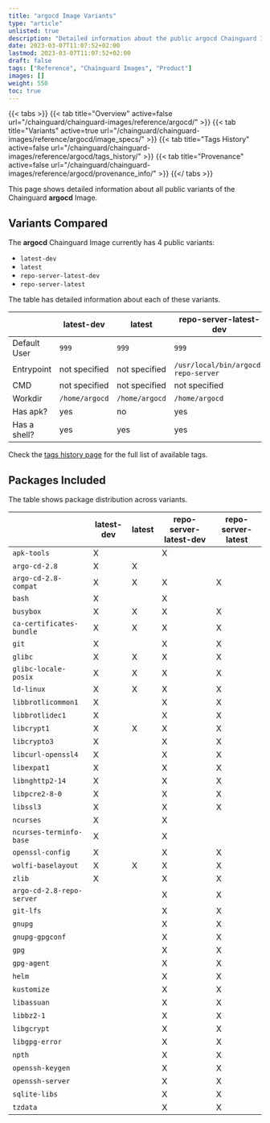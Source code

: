 ```yaml
---
title: "argocd Image Variants"
type: "article"
unlisted: true
description: "Detailed information about the public argocd Chainguard Image variants"
date: 2023-03-07T11:07:52+02:00
lastmod: 2023-03-07T11:07:52+02:00
draft: false
tags: ["Reference", "Chainguard Images", "Product"]
images: []
weight: 550
toc: true
---
```


{{< tabs >}}
{{< tab title="Overview" active=false url="/chainguard/chainguard-images/reference/argocd/" >}}
{{< tab title="Variants" active=true url="/chainguard/chainguard-images/reference/argocd/image_specs/" >}}
{{< tab title="Tags History" active=false url="/chainguard/chainguard-images/reference/argocd/tags_history/" >}}
{{< tab title="Provenance" active=false url="/chainguard/chainguard-images/reference/argocd/provenance_info/" >}}
{{</ tabs >}}

This page shows detailed information about all public variants of the Chainguard **argocd** Image.

## Variants Compared
The **argocd** Chainguard Image currently has 4 public variants: 

- `latest-dev`
- `latest`
- `repo-server-latest-dev`
- `repo-server-latest`

The table has detailed information about each of these variants.

|              | latest-dev     | latest         | repo-server-latest-dev              | repo-server-latest                  |
|--------------|----------------|----------------|-------------------------------------|-------------------------------------|
| Default User | `999`          | `999`          | `999`                               | `999`                               |
| Entrypoint   | not specified  | not specified  | `/usr/local/bin/argocd-repo-server` | `/usr/local/bin/argocd-repo-server` |
| CMD          | not specified  | not specified  | not specified                       | not specified                       |
| Workdir      | `/home/argocd` | `/home/argocd` | `/home/argocd`                      | `/home/argocd`                      |
| Has apk?     | yes            | no             | yes                                 | no                                  |
| Has a shell? | yes            | yes            | yes                                 | yes                                 |

Check the [tags history page](/chainguard/chainguard-images/reference/argocd/tags_history/) for the full list of available tags.

## Packages Included
The table shows package distribution across variants.

|                           | latest-dev | latest | repo-server-latest-dev | repo-server-latest |
|---------------------------|------------|--------|------------------------|--------------------|
| `apk-tools`               | X          |        | X                      |                    |
| `argo-cd-2.8`             | X          | X      |                        |                    |
| `argo-cd-2.8-compat`      | X          | X      | X                      | X                  |
| `bash`                    | X          |        | X                      |                    |
| `busybox`                 | X          | X      | X                      | X                  |
| `ca-certificates-bundle`  | X          | X      | X                      | X                  |
| `git`                     | X          |        | X                      | X                  |
| `glibc`                   | X          | X      | X                      | X                  |
| `glibc-locale-posix`      | X          | X      | X                      | X                  |
| `ld-linux`                | X          | X      | X                      | X                  |
| `libbrotlicommon1`        | X          |        | X                      | X                  |
| `libbrotlidec1`           | X          |        | X                      | X                  |
| `libcrypt1`               | X          | X      | X                      | X                  |
| `libcrypto3`              | X          |        | X                      | X                  |
| `libcurl-openssl4`        | X          |        | X                      | X                  |
| `libexpat1`               | X          |        | X                      | X                  |
| `libnghttp2-14`           | X          |        | X                      | X                  |
| `libpcre2-8-0`            | X          |        | X                      | X                  |
| `libssl3`                 | X          |        | X                      | X                  |
| `ncurses`                 | X          |        | X                      |                    |
| `ncurses-terminfo-base`   | X          |        | X                      |                    |
| `openssl-config`          | X          |        | X                      | X                  |
| `wolfi-baselayout`        | X          | X      | X                      | X                  |
| `zlib`                    | X          |        | X                      | X                  |
| `argo-cd-2.8-repo-server` |            |        | X                      | X                  |
| `git-lfs`                 |            |        | X                      | X                  |
| `gnupg`                   |            |        | X                      | X                  |
| `gnupg-gpgconf`           |            |        | X                      | X                  |
| `gpg`                     |            |        | X                      | X                  |
| `gpg-agent`               |            |        | X                      | X                  |
| `helm`                    |            |        | X                      | X                  |
| `kustomize`               |            |        | X                      | X                  |
| `libassuan`               |            |        | X                      | X                  |
| `libbz2-1`                |            |        | X                      | X                  |
| `libgcrypt`               |            |        | X                      | X                  |
| `libgpg-error`            |            |        | X                      | X                  |
| `npth`                    |            |        | X                      | X                  |
| `openssh-keygen`          |            |        | X                      | X                  |
| `openssh-server`          |            |        | X                      | X                  |
| `sqlite-libs`             |            |        | X                      | X                  |
| `tzdata`                  |            |        | X                      | X                  |

